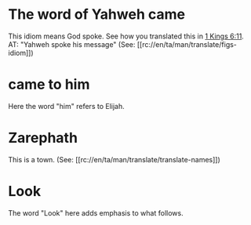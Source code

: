 # The word of Yahweh came

This idiom means God spoke. See how you translated this in [1 Kings 6:11](../06/11.md). AT: "Yahweh spoke his message" (See: [[rc://en/ta/man/translate/figs-idiom]])

# came to him

Here the word "him" refers to Elijah.

# Zarephath

This is a town. (See: [[rc://en/ta/man/translate/translate-names]])

# Look

The word "Look" here adds emphasis to what follows.